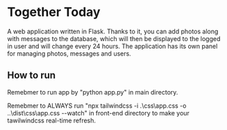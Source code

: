 # Together Today
A web application written in Flask. Thanks to it, you can add photos along with messages to the database, which will then be displayed to the logged in user and will change every 24 hours. 
The application has its own panel for managing photos, messages and users.

## How to run

Remebmer to run app by "python app.py" in main directory.

Remebmer to ALWAYS run "npx tailwindcss -i .\css\app.css -o ..\dist\css\app.css --watch"
in front-end directory to make your tawilwindcss real-time refresh.
